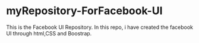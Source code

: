 # myRepository-ForFacebook-UI
This is the Facebook UI Repository. In this repo, i have created the facebook UI through html,CSS and Boostrap.
